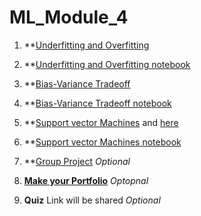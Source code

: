 # ML_Module_4

1. **[Underfitting and Overfitting](https://github.com/Learn-Write-Repeat/Open-contributions/blob/master/Anshul_ML_Over%26Underfit.md)
2. **[Underfitting and Overfitting notebook ](https://github.com/Learn-Write-Repeat/Open-contributions/blob/master/Anshul_ML_Over%26Underfit.ipynb)
3. **[Bias-Variance Tradeoff ](https://github.com/Learn-Write-Repeat/Open-contributions/blob/master/Anshul_ML_Bias%26Variance.md) 
4. **[Bias-Variance Tradeoff notebook](https://github.com/Learn-Write-Repeat/Open-contributions/blob/master/Anshul_ML_Bias%26Variance.ipynb) 
5. **[Support vector Machines](https://github.com/Learn-Write-Repeat/Open-contributions/blob/master/Sagar_ML_Support_Vector_Machine.md) and [here](https://github.com/Learn-Write-Repeat/Open-contributions/blob/master/Inziya_Dossa_SVM.md)
6. **[Support vector Machines notebook ](https://github.com/Learn-Write-Repeat/Open-contributions/blob/master/Sagar_ML_Support_Vector_Machine.ipynb)
7. **[Group Project](gp.md) *Optional*

8. **[Make your Portfolio](https://github.com/DevIncept/Portfolio)** *Optopnal*

9. **Quiz** Link will be shared *Optional*

